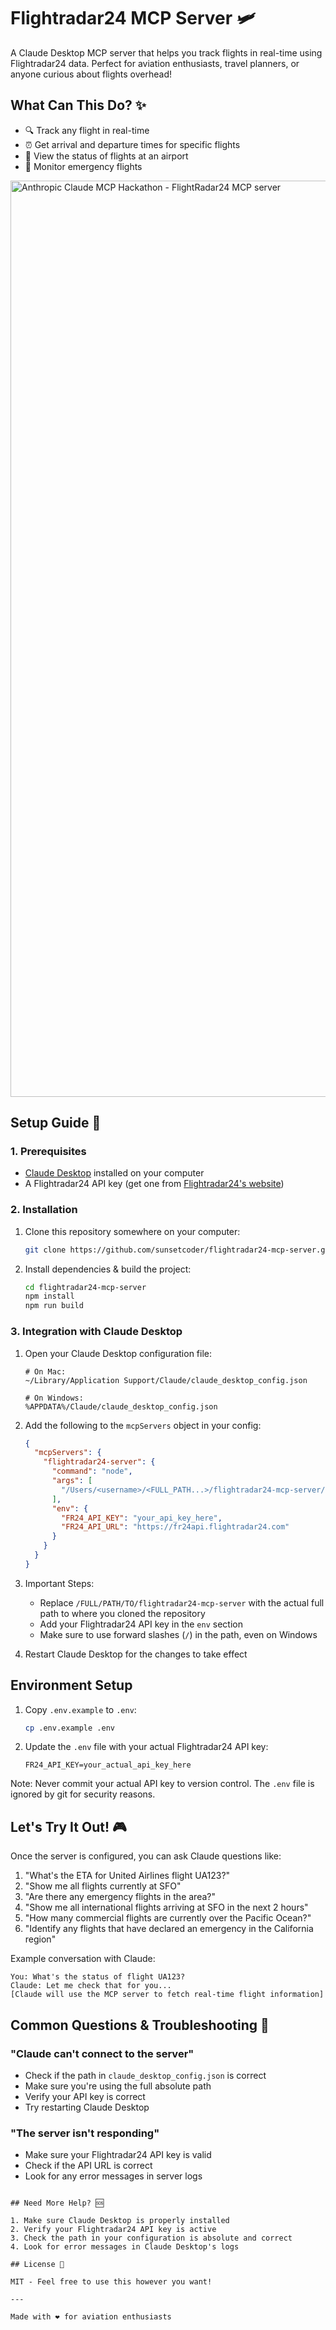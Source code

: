 # Flightradar24 MCP Server 🛩️

A Claude Desktop MCP server that helps you track flights in real-time using Flightradar24 data. Perfect for aviation enthusiasts, travel planners, or anyone curious about flights overhead!

## What Can This Do? ✨

- 🔍 Track any flight in real-time
- ⏰ Get arrival and departure times for specific flights
- 🌉 View the status of flights at an airport
- 🚨 Monitor emergency flights

<img width="1466" alt="Anthropic Claude MCP Hackathon - FlightRadar24 MCP server" src="https://github.com/user-attachments/assets/719444ae-2c8b-4441-84f8-5150337d871f" />

## Setup Guide 🚀

### 1. Prerequisites
- [Claude Desktop](https://claude.ai/desktop) installed on your computer
- A Flightradar24 API key (get one from [Flightradar24's website](https://www.flightradar24.com/premium))

### 2. Installation

1. Clone this repository somewhere on your computer:
   ```bash
   git clone https://github.com/sunsetcoder/flightradar24-mcp-server.git
   ```

2. Install dependencies & build the project:
   ```bash
   cd flightradar24-mcp-server
   npm install
   npm run build
   ```

### 3. Integration with Claude Desktop

1. Open your Claude Desktop configuration file:
   ```
   # On Mac:
   ~/Library/Application Support/Claude/claude_desktop_config.json
   
   # On Windows:
   %APPDATA%/Claude/claude_desktop_config.json
   ```

2. Add the following to the `mcpServers` object in your config:
   ```json
   {
     "mcpServers": {
       "flightradar24-server": {
         "command": "node",
         "args": [
           "/Users/<username>/<FULL_PATH...>/flightradar24-mcp-server/dist/index.js"
         ],
         "env": {
           "FR24_API_KEY": "your_api_key_here",
           "FR24_API_URL": "https://fr24api.flightradar24.com"
         }
       }
     }
   }
   ```

3. Important Steps:
   - Replace `/FULL/PATH/TO/flightradar24-mcp-server` with the actual full path to where you cloned the repository
   - Add your Flightradar24 API key in the `env` section
   - Make sure to use forward slashes (`/`) in the path, even on Windows

4. Restart Claude Desktop for the changes to take effect

## Environment Setup

1. Copy `.env.example` to `.env`:
   ```bash
   cp .env.example .env
   ```

2. Update the `.env` file with your actual Flightradar24 API key:
   ```env
   FR24_API_KEY=your_actual_api_key_here
   ```

Note: Never commit your actual API key to version control. The `.env` file is ignored by git for security reasons.

## Let's Try It Out! 🎮

Once the server is configured, you can ask Claude questions like:

1. "What's the ETA for United Airlines flight UA123?"
2. "Show me all flights currently at SFO"
3. "Are there any emergency flights in the area?"
4. "Show me all international flights arriving at SFO in the next 2 hours"
5. "How many commercial flights are currently over the Pacific Ocean?"
6. "Identify any flights that have declared an emergency in the California region"

Example conversation with Claude:
```
You: What's the status of flight UA123?
Claude: Let me check that for you...
[Claude will use the MCP server to fetch real-time flight information]
```

## Common Questions & Troubleshooting 🤔

### "Claude can't connect to the server"
- Check if the path in `claude_desktop_config.json` is correct
- Make sure you're using the full absolute path
- Verify your API key is correct
- Try restarting Claude Desktop

### "The server isn't responding"
- Make sure your Flightradar24 API key is valid
- Check if the API URL is correct
- Look for any error messages in server logs
```

## Need More Help? 🆘

1. Make sure Claude Desktop is properly installed
2. Verify your Flightradar24 API key is active
3. Check the path in your configuration is absolute and correct
4. Look for error messages in Claude Desktop's logs

## License 📄

MIT - Feel free to use this however you want!

---

Made with ❤️ for aviation enthusiasts
